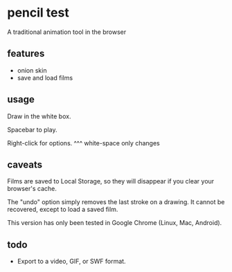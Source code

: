 # pencil test

A traditional animation tool in the browser

## features

- onion skin
- save and load films

## usage

  Draw in the white box.

  Spacebar to play.

  Right-click for options.
^^^ white-space only changes

## caveats

Films are saved to Local Storage, so they will disappear if you clear your
browser's cache.

The "undo" option simply removes the last stroke on a drawing. It cannot be
recovered, except to load a saved film.

This version has only been tested in Google Chrome (Linux, Mac, Android).

## todo

- Export to a video, GIF, or SWF format.

